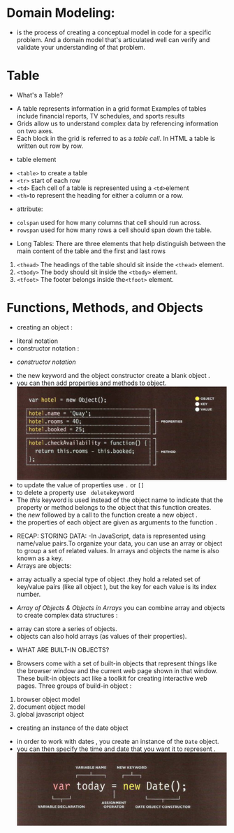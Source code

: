 # Domain Modeling:
- is the process of creating a conceptual model in code for a specific problem. And a domain model that's articulated well can verify and validate your understanding of that problem.
# Table 
* What's a Table?
- A table represents information in a grid format Examples of tables include financial reports, TV schedules, and sports results
- Grids allow us to understand complex data by referencing information on two axes.
- Each block in the grid is referred to as a *table cell*. In HTML a table is written out row by row.
* table element
- `<table>` to create a table
- `<tr>` start of each row
- `<td>` Each cell of a table is represented using a  `<td>`element
- `<th>`to represent the heading for either a column or a row.
* attribute: 
- `colspan`  used for how many columns that cell should run across.
- `rowspan` used for how many rows a cell should span down the table.
* Long Tables: 
There are three elements that help distinguish between the main content of the table and the first and last rows
1. `<thead>` The headings of the table should sit inside the `<thead>` element.
2. `<tbody>` The body should sit inside the `<tbody>` element.
3. `<tfoot>` The footer belongs inside the`<tfoot>` element.




# Functions, Methods, and Objects
* creating an object : 
- literal notation
- constructor notation :
*  *constructor notation* 
- the new keyword and the object  constructor create a blank object .
- you can then add properties and methods to object.
![ constructor notation ](image/objconc.png)
- to update the value of properties use `.` or `[]`
- to delete a property use ` delete`keyword
- The *this* keyword is used instead of the object name to indicate that the property or method belongs to the object that this function creates. 
- the *new* followed by a call to the function create a new object .
- the properties of each object are given as arguments to the function .

* RECAP: STORING DATA:
-In JavaScript, data is represented using name/value pairs.To organize your data, you can use an array or object to group a set of related values. In arrays and objects the name is also known as a key. 
* Arrays are objects:
- array actually a special type of object .they hold a related set of key/value pairs (like all object ), but the key for each value is its index number.
* *Array of Objects & Objects in Arrays* 
you can combine array and objects to create complex data structures :
- array can store a series of objects.
- objects can also hold arrays (as values of their properties).
* WHAT ARE BUILT-IN OBJECTS?
- Browsers come with a set of built-in objects that represent things like the browser window and the current web page shown in that window. These built-in objects act like a toolkit for creating interactive web pages.
Three groups of build-in object :
1. browser object model
2. document object model 
3. global javascript object
 
 * creating an instance of the date object
 - in order to work with dates , you create an instance of the `Date` object.
 - you can then specify the time and date that you want it to represent .
 ![object date](image/o2.png)
